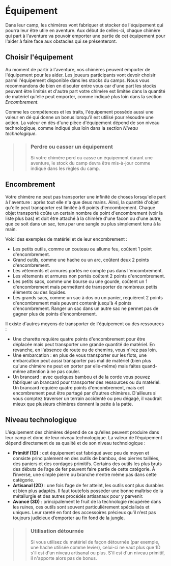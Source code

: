 # Équipement

Dans leur camp, les chimères vont fabriquer et stocker de l'équipement qui pourra leur être utile en aventure. Aux début de celles-ci, chaque chimère qui part à l'aventure va pouvoir emporter une partie de cet équipement pour l'aider à faire face aux obstacles qui se présenteront.

## Choisir l'équipement

Au moment de partir à l'aventure, vos chimères peuvent emporter de l'équipement pour les aider. Les joueurs participants vont devoir choisir parmi l'équipement disponible dans les stocks du camps. Nous vous recommandons de bien en discuter entre vous car d'une part les stocks peuvent être limités et d'autre part votre chimère est limitée dans la quantité de matériel qu'elle peut emporter, comme indiqué plus loin dans la section *Encombrement*.

Comme les compétences et les traits, l'équipement possède aussi une valeur en dé qui donne un bonus lorsqu'il est utilisé pour résoudre une action. La valeur en dés d'une pièce d'équipement dépend de son niveau technologique, comme indiqué plus loin dans la section *Niveau technologique*.

>> ### Perdre ou casser un équipement
>>
>> Si votre chimère perd ou casse un équipement durant une aventure, le stock du camp devra être mis-à-jour comme indiqué dans les règles du camp.

## Encombrement

Votre chimère ne peut pas transporter une infinité de choses lorsqu'elle part à l'aventure : après tout elle n'a que deux mains. Ainsi, la quantité d'objet qu'elle peut transporter est limitée à 6 points d'encombrement. Chaque objet transporté coûte un certain nombre de point d'encombrement (voir la liste plus bas) et doit être attaché à la chimère d'une facon ou d'une autre, que ce soit dans un sac, tenu par une sangle ou plus simplement tenu à la main.

Voici des exemples de matériel et de leur encombrement :
* Les petits outils, comme un couteau ou allume feu, coûtent 1 point d'encombrement.
* Grand outils, comme une hache ou un arc, coûtent deux 2 points d'encombrement.
* Les vêtements et armures portés ne compte pas dans l'encombrement.
* Les vêtements et armures non portés coûtent 2 points d'encombrement.
* Les petits sacs, comme une bourse ou une gourde, coûtent un 1 d'encombrement mais permettent de transporter de nombreux petits éléments ou des liquides.
* Les grands sacs, comme un sac à dos ou un panier, requièrent 2 points d'encombrement mais peuvent contenir jusqu'à 4 points d'encombrement. Ranger un sac dans un autre sac ne permet pas de gagner plus de points d'encombrement.

Il existe d'autres moyens de transporter de l'équipement ou des ressources :
* Une charette requière quatre points d'encombrement pour être déplacée mais peut transporter une grande quantité de matériel. En revanche, en l'absence de route ou de chemins, vous n'irez pas loin.
* Une embarcation : en plus de vous transporter sur les flots, une embarcation peut aussi transporter pas mal de matériel (bien plus qu'une chimère ne peut en porter par elle-même) mais faites quand-même attention à ne pas couler.
* Un brancard : avec quelques bambou et de la corde vous pouvez fabriquer un brancard pour transporter des ressources ou du matériel. Un brancard requière quatre points d'encombrement, mais cet encombrement peut être partagé par d'autres chimères. D'ailleurs si vous comptez traverser un terrain accidenté ou peu dégagé, il vaudrait mieux que plusieurs chimères donnent la patte à la patte.

## Niveau technologique

L’équipement des chimères dépend de ce qu’elles peuvent produire dans leur camp et donc de leur niveau technologique. La valeur de l’équipement dépend directement de sa qualité et de son niveau technologique :

* **Primitif (1D)** : cet équipement est fabriqué avec peu de moyen et consiste principalement en des outils de bambou, des pierres taillées, des paniers et des cordages primitifs. Certains des outils les plus bruts des débuts de l’age de fer peuvent faire partie de cette catégorie. À l’inverse, une simple pierre ou branche n’entre même pas dans cette catégorie.
* **Artisanal (2D)** : une fois l’age de fer atteint, les outils sont plus durables et bien plus adaptés. Il faut toutefois posséder une bonne maîtrise de la métallurgie et des autres procédés artisanaux pour y parvenir.
* **Avancé (3D)** : principalement le fruit de la technologie récupérée dans les ruines, ces outils sont souvent particulièrement spécialisés et uniques. Leur rareté en font des accessoires précieux qu’il n’est pas toujours judicieux d’emporter au fin fond de la jungle.

>> ### Utilisation détournée
>>
>> Si vous utilisez du matériel de façon détournée (par exemple, une hache utilisée comme levier), celui-ci ne vaut plus que 1D s'il est d'un niveau artisanal ou plus. S'il est d'un niveau primitif, il n'apporte alors pas de bonus.
